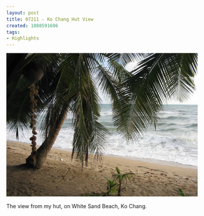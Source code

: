 ```yaml
---
layout: post
title: 07211 - Ko Chang Hut View
created: 1088591606
tags:
- Highlights
---
```


<img src="/image/images/172_7211-728.jpg"/>

The view from my hut, on White Sand Beach, Ko Chang.
